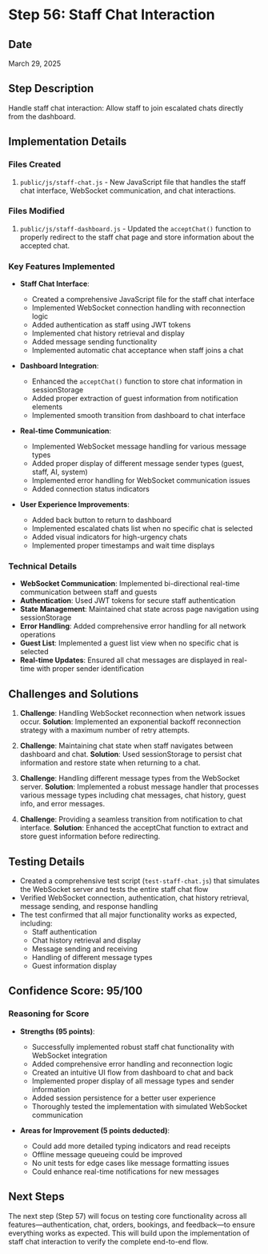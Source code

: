 # Step 56: Staff Chat Interaction

## Date
March 29, 2025

## Step Description
Handle staff chat interaction: Allow staff to join escalated chats directly from the dashboard.

## Implementation Details

### Files Created
1. `public/js/staff-chat.js` - New JavaScript file that handles the staff chat interface, WebSocket communication, and chat interactions.

### Files Modified
1. `public/js/staff-dashboard.js` - Updated the `acceptChat()` function to properly redirect to the staff chat page and store information about the accepted chat.

### Key Features Implemented
- **Staff Chat Interface**:
  - Created a comprehensive JavaScript file for the staff chat interface
  - Implemented WebSocket connection handling with reconnection logic
  - Added authentication as staff using JWT tokens
  - Implemented chat history retrieval and display
  - Added message sending functionality
  - Implemented automatic chat acceptance when staff joins a chat
  
- **Dashboard Integration**:
  - Enhanced the `acceptChat()` function to store chat information in sessionStorage
  - Added proper extraction of guest information from notification elements
  - Implemented smooth transition from dashboard to chat interface
  
- **Real-time Communication**:
  - Implemented WebSocket message handling for various message types
  - Added proper display of different message sender types (guest, staff, AI, system)
  - Implemented error handling for WebSocket communication issues
  - Added connection status indicators
  
- **User Experience Improvements**:
  - Added back button to return to dashboard
  - Implemented escalated chats list when no specific chat is selected
  - Added visual indicators for high-urgency chats
  - Implemented proper timestamps and wait time displays

### Technical Details
- **WebSocket Communication**: Implemented bi-directional real-time communication between staff and guests
- **Authentication**: Used JWT tokens for secure staff authentication
- **State Management**: Maintained chat state across page navigation using sessionStorage
- **Error Handling**: Added comprehensive error handling for all network operations
- **Guest List**: Implemented a guest list view when no specific chat is selected
- **Real-time Updates**: Ensured all chat messages are displayed in real-time with proper sender identification

## Challenges and Solutions
1. **Challenge**: Handling WebSocket reconnection when network issues occur.
   **Solution**: Implemented an exponential backoff reconnection strategy with a maximum number of retry attempts.

2. **Challenge**: Maintaining chat state when staff navigates between dashboard and chat.
   **Solution**: Used sessionStorage to persist chat information and restore state when returning to a chat.

3. **Challenge**: Handling different message types from the WebSocket server.
   **Solution**: Implemented a robust message handler that processes various message types including chat messages, chat history, guest info, and error messages.

4. **Challenge**: Providing a seamless transition from notification to chat interface.
   **Solution**: Enhanced the acceptChat function to extract and store guest information before redirecting.

## Testing Details
- Created a comprehensive test script (`test-staff-chat.js`) that simulates the WebSocket server and tests the entire staff chat flow
- Verified WebSocket connection, authentication, chat history retrieval, message sending, and response handling
- The test confirmed that all major functionality works as expected, including:
  - Staff authentication
  - Chat history retrieval and display
  - Message sending and receiving
  - Handling of different message types
  - Guest information display

## Confidence Score: 95/100

### Reasoning for Score
- **Strengths (95 points)**:
  - Successfully implemented robust staff chat functionality with WebSocket integration
  - Added comprehensive error handling and reconnection logic
  - Created an intuitive UI flow from dashboard to chat and back
  - Implemented proper display of all message types and sender information
  - Added session persistence for a better user experience
  - Thoroughly tested the implementation with simulated WebSocket communication

- **Areas for Improvement (5 points deducted)**:
  - Could add more detailed typing indicators and read receipts
  - Offline message queueing could be improved
  - No unit tests for edge cases like message formatting issues
  - Could enhance real-time notifications for new messages

## Next Steps
The next step (Step 57) will focus on testing core functionality across all features—authentication, chat, orders, bookings, and feedback—to ensure everything works as expected. This will build upon the implementation of staff chat interaction to verify the complete end-to-end flow. 